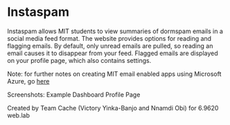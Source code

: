 # Instaspam

Instaspam allows MIT students to view summaries of dormspam emails in a social media feed format. The website provides options for reading and flagging emails. By default, only unread emails are pulled, so reading an email causes it to disappear from your feed. Flagged emails are displayed on your profile page, which also contains settings.

Note: for further notes on creating MIT email enabled apps using Microsoft Azure, go [here](https://docs.google.com/document/d/e/2PACX-1vRsmJtaAMwZZF1iWP5-9d3dzgl0gzvj6itX-9z7trzFHGltyrL_1FyiBLEoWgETCtGdL-zae0o-_xAL/pub)

Screenshots: Example Dashboard Profile Page

Created by Team Cache (Victory Yinka-Banjo and Nnamdi Obi) for 6.9620 web.lab
